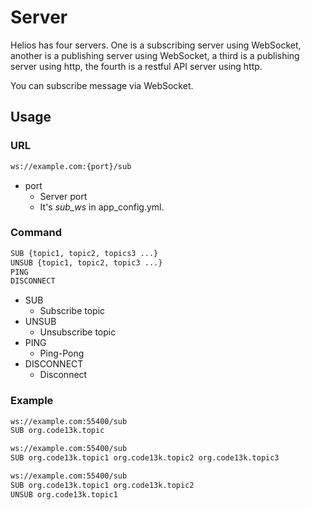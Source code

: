 # Server
Helios has four servers. One is a subscribing server using WebSocket, another is a publishing server using WebSocket, a third is a publishing server using http, the fourth is a restful API server using http.

You can subscribe message via WebSocket.

## Usage
### URL
```html
ws://example.com:{port}/sub
```
* port
  * Server port
  * It's *sub_ws* in app_config.yml.
### Command
```html
SUB {topic1, topic2, topics3 ...}
UNSUB {topic1, topic2, topic3 ...}
PING
DISCONNECT
```
* SUB
  * Subscribe topic 
* UNSUB
  * Unsubscribe topic
* PING
  * Ping-Pong
* DISCONNECT
  * Disconnect
### Example
```html
ws://example.com:55400/sub
SUB org.code13k.topic
```
```html
ws://example.com:55400/sub
SUB org.code13k.topic1 org.code13k.topic2 org.code13k.topic3
```
```html
ws://example.com:55400/sub
SUB org.code13k.topic1 org.code13k.topic2
UNSUB org.code13k.topic1
```
  